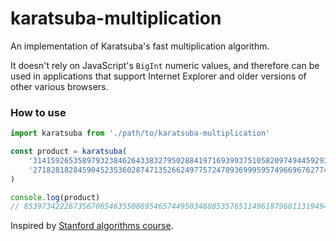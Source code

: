 # karatsuba-multiplication

An implementation of Karatsuba's fast multiplication algorithm.

It doesn't rely on JavaScript's `BigInt` numeric values, and therefore can be used in applications that support Internet Explorer and older versions of other various browsers.

### How to use

```javascript
import karatsuba from './path/to/karatsuba-multiplication'

const product = karatsuba(
    '3141592653589793238462643383279502884197169399375105820974944592932384626433832795028',
    '2718281828459045235360287471352662497757247093699959574966967627747135266249775724709'
)

console.log(product)
// 8539734222673567065463550869546574495034888535765114961879601131949421895751017307915218201902672766194368459067342470913720445616413074910762224771809082062649751946852
```


Inspired by [Stanford algorithms course](https://www.coursera.org/specializations/algorithms).